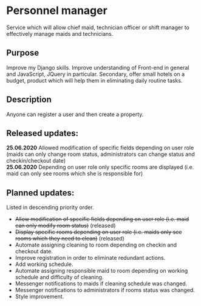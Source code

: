 # Personnel manager

Service which will allow chief maid, technician officer or shift manager to effectively manage maids and technicians.

## Purpose

Improve my Django skills. Improve understanding of Front-end in general and JavaScript, JQuery in particular. Secondary, offer small hotels on a budget, product which will help them in eliminating daily routine tasks.

## Description

Anyone can register a user and then create a property.

## Released updates:

**25.06.2020** Allowed modification of specific fields depending on user role (maids can only change room status, administrators can change status and checkin/checkout date) <br>
**25.06.2020** Depending on user role only specific rooms are displayed (i.e. maid can only see rooms which she is responsible for)

## Planned updates:

Listed in descending priority order.

* ~~Allow modification of specific fields depending on user role (i.e. maid can only modify room status)~~ (released)
* ~~Display specific rooms depending on user role (i.e. maids only see rooms which they need to clean)~~ (released)
* Automate assigning cleaning to room depending on checkin and checkout date.
* Improve registration in order to eliminate redundant actions.
* Add working schedule.
* Automate assigning responsible maid to room depending on working schedule and difficulty of cleaning.
* Messenger notifications to maids if cleaning schedule was changed.
* Messenger notifications to administrators if rooms status was changed.
* Style improvement.
